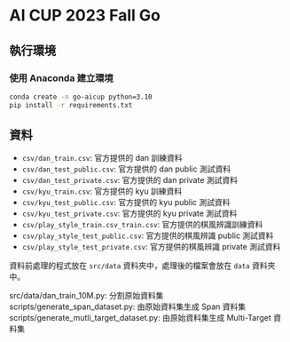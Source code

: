 # AI CUP 2023 Fall Go

## 執行環境

### 使用 Anaconda 建立環境

```bash
conda create -n go-aicup python=3.10
pip install -r requirements.txt
```

## 資料

- `csv/dan_train.csv`: 官方提供的 dan 訓練資料
- `csv/dan_test_public.csv`: 官方提供的 dan public 測試資料
- `csv/dan_test_private.csv`: 官方提供的 dan private 測試資料
- `csv/kyu_train.csv`: 官方提供的 kyu 訓練資料
- `csv/kyu_test_public.csv`: 官方提供的 kyu public 測試資料
- `csv/kyu_test_private.csv`: 官方提供的 kyu private 測試資料
- `csv/play_style_train.csv_train.csv`: 官方提供的棋風辨識訓練資料
- `csv/play_style_test_public.csv`: 官方提供的棋風辨識 public 測試資料
- `csv/play_style_test_private.csv`: 官方提供的棋風辨識 private 測試資料

資料前處理的程式放在 `src/data` 資料夾中，處理後的檔案會放在 `data` 資料夾中。

src/data/dan_train_10M.py: 分割原始資料集
scripts/generate_span_dataset.py: 由原始資料集生成 Span 資料集
scripts/generate_mutli_target_dataset.py: 由原始資料集生成 Multi-Target 資料集
